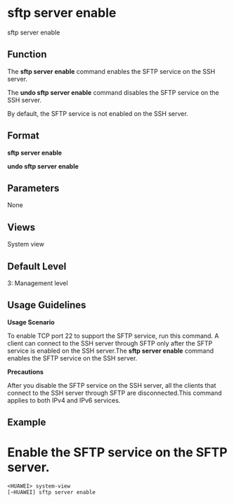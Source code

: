 sftp server enable
==================

sftp server enable

Function
--------



The **sftp server enable** command enables the SFTP service on the SSH server.

The **undo sftp server enable** command disables the SFTP service on the SSH server.



By default, the SFTP service is not enabled on the SSH server.


Format
------

**sftp server enable**

**undo sftp server enable**


Parameters
----------

None

Views
-----

System view


Default Level
-------------

3: Management level


Usage Guidelines
----------------

**Usage Scenario**

To enable TCP port 22 to support the SFTP service, run this command. A client can connect to the SSH server through SFTP only after the SFTP service is enabled on the SSH server.The **sftp server enable** command enables the SFTP service on the SSH server.

**Precautions**

After you disable the SFTP service on the SSH server, all the clients that connect to the SSH server through SFTP are disconnected.This command applies to both IPv4 and IPv6 services.


Example
-------

# Enable the SFTP service on the SFTP server.
```
<HUAWEI> system-view
[~HUAWEI] sftp server enable

```